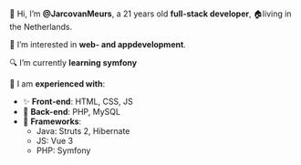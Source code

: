 👋 Hi, I’m **@JarcovanMeurs**, a 21 years old **full-stack developer**, 🏠living in the Netherlands. 

👀 I’m interested in **web- and appdevelopment**.

🔍 I’m currently **learning symfony**

🌱 I am **experienced with**:
- ✨ **Front-end**: HTML, CSS, JS
- 🙈 **Back-end**: PHP, MySQL
- 🔨 **Frameworks**:
  - Java: Struts 2, Hibernate
  - JS: Vue 3
  - PHP: Symfony

<!---
JarcovanMeurs/JarcovanMeurs is a ✨ special ✨ repository because its `README.md` (this file) appears on your GitHub profile.
You can click the Preview link to take a look at your changes.
--->
